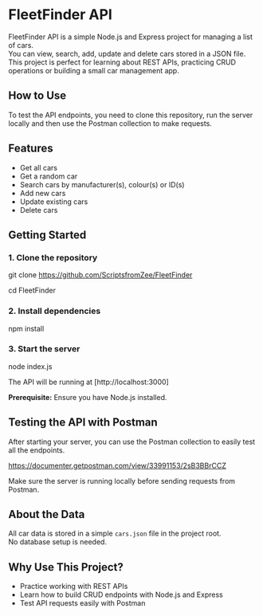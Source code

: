 
# FleetFinder API

FleetFinder API is a simple Node.js and Express project for managing a list of cars.  
You can view, search, add, update and delete cars stored in a JSON file.  
This project is perfect for learning about REST APIs, practicing CRUD operations or building a small car management app.

## How to Use

To test the API endpoints, you need to clone this repository, run the server locally and then use the Postman collection to make requests.

## Features

- Get all cars
- Get a random car
- Search cars by manufacturer(s), colour(s) or ID(s)
- Add new cars
- Update existing cars
- Delete cars

## Getting Started

### 1. Clone the repository

git clone https://github.com/ScriptsfromZee/FleetFinder

cd FleetFinder

### 2. Install dependencies

npm install

### 3. Start the server

node index.js

The API will be running at [http://localhost:3000]

**Prerequisite:** Ensure you have Node.js installed.

## Testing the API with Postman

After starting your server, you can use the Postman collection to easily test all the endpoints.

https://documenter.getpostman.com/view/33991153/2sB3BBrCCZ

Make sure the server is running locally before sending requests from Postman.

## About the Data

All car data is stored in a simple `cars.json` file in the project root.  
No database setup is needed.


## Why Use This Project?

- Practice working with REST APIs
- Learn how to build CRUD endpoints with Node.js and Express
- Test API requests easily with Postman

